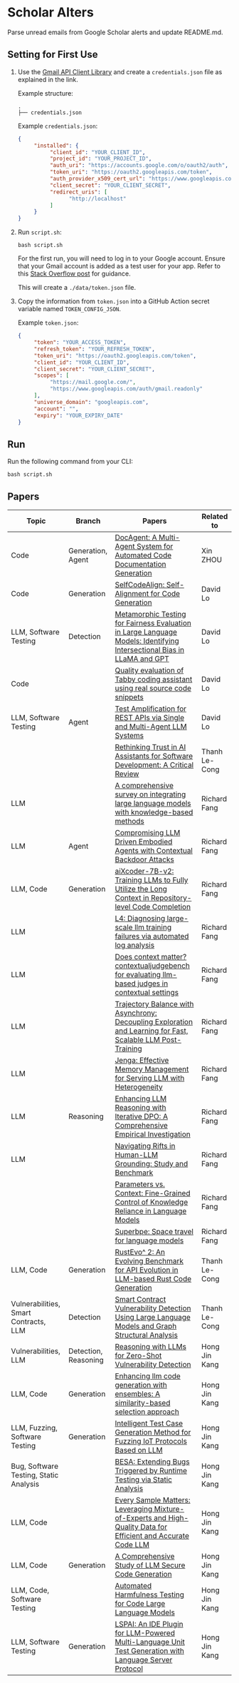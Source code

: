 # Scholar Alters
Parse unread emails from Google Scholar alerts and update README.md.

## Setting for First Use
1. Use the [Gmail API Client Library](https://developers.google.com/gmail/api/quickstart/python) and create a `credentials.json` file as explained in the link.

    Example structure:
    ```
    .
    ├── credentials.json
    ```

    Example `credentials.json`:
    ```json
    {
         "installed": {
              "client_id": "YOUR_CLIENT_ID",
              "project_id": "YOUR_PROJECT_ID",
              "auth_uri": "https://accounts.google.com/o/oauth2/auth",
              "token_uri": "https://oauth2.googleapis.com/token",
              "auth_provider_x509_cert_url": "https://www.googleapis.com/oauth2/v1/certs",
              "client_secret": "YOUR_CLIENT_SECRET",
              "redirect_uris": [
                    "http://localhost"
              ]
         }
    }
    ```

2. Run `script.sh`:
    ```
    bash script.sh
    ```
    For the first run, you will need to log in to your Google account. Ensure that your Gmail account is added as a test user for your app. Refer to this [Stack Overflow post](https://stackoverflow.com/questions/75454425/access-blocked-project-has-not-completed-the-google-verification-process) for guidance.

    This will create a `./data/token.json` file.

3. Copy the information from `token.json` into a GitHub Action secret variable named `TOKEN_CONFIG_JSON`.

    Example `token.json`:
    ```json
    {
         "token": "YOUR_ACCESS_TOKEN",
         "refresh_token": "YOUR_REFRESH_TOKEN",
         "token_uri": "https://oauth2.googleapis.com/token",
         "client_id": "YOUR_CLIENT_ID",
         "client_secret": "YOUR_CLIENT_SECRET",
         "scopes": [
              "https://mail.google.com/",
              "https://www.googleapis.com/auth/gmail.readonly"
         ],
         "universe_domain": "googleapis.com",
         "account": "",
         "expiry": "YOUR_EXPIRY_DATE"
    }
    ```

## Run
Run the following command from your CLI:
```
bash script.sh
```

## Papers

| Topic | Branch | Papers | Related to |
| --- | --- | --- | --- |
| Code | Generation, Agent | [DocAgent: A Multi-Agent System for Automated Code Documentation Generation](https://scholar.google.com/scholar_url?url=https://arxiv.org/pdf/2504.08725&hl=en&sa=X&d=17391487040813928421&ei=OKwAaKHqNeTO6rQPlsna-Qw&scisig=AFWwaea2ejBoJN0a6J_zGnAekPXP&oi=scholaralrt&hist=ylyK0_8AAAAJ:15035864585353249078:AFWwaeZamHljvPChNBtOABcetGTp&html=&pos=0&folt=cit) | Xin ZHOU |
| Code | Generation | [SelfCodeAlign: Self-Alignment for Code Generation](https://scholar.google.com/scholar_url?url=https://lingming.cs.illinois.edu/publications/neurips2024a.pdf&hl=en&sa=X&d=13342178319076674588&ei=OKwAaKmZM4SlieoPktaN-QY&scisig=AFWwaeY3aA9S3s56bUtMzibeyxLc&oi=scholaralrt&hist=ylyK0_8AAAAJ:5865787842749446205:AFWwaeYRVjm7Uk5GklbyG-nM5aLh&html=&pos=0&folt=rel) | David Lo |
| LLM, Software Testing | Detection | [Metamorphic Testing for Fairness Evaluation in Large Language Models: Identifying Intersectional Bias in LLaMA and GPT](https://scholar.google.com/scholar_url?url=https://arxiv.org/pdf/2504.07982&hl=en&sa=X&d=8291365832876885813&ei=OKwAaKmZM4SlieoPktaN-QY&scisig=AFWwaeZyi3Jp-3LFv6s7E9lgYh2C&oi=scholaralrt&hist=ylyK0_8AAAAJ:5865787842749446205:AFWwaeYRVjm7Uk5GklbyG-nM5aLh&html=&pos=1&folt=rel) | David Lo |
| Code |  | [Quality evaluation of Tabby coding assistant using real source code snippets](https://scholar.google.com/scholar_url?url=https://arxiv.org/pdf/2504.08650&hl=en&sa=X&d=15609747677451661680&ei=OKwAaKmZM4SlieoPktaN-QY&scisig=AFWwaeaWG1SBB5A6wNSBTGDE_bar&oi=scholaralrt&hist=ylyK0_8AAAAJ:5865787842749446205:AFWwaeYRVjm7Uk5GklbyG-nM5aLh&html=&pos=2&folt=rel) | David Lo |
| LLM, Software Testing | Agent | [Test Amplification for REST APIs via Single and Multi-Agent LLM Systems](https://scholar.google.com/scholar_url?url=https://arxiv.org/pdf/2504.08113&hl=en&sa=X&d=12090231993758040543&ei=OKwAaKmZM4SlieoPktaN-QY&scisig=AFWwaeYG4H3F9NsolySjg13ZaZ15&oi=scholaralrt&hist=ylyK0_8AAAAJ:5865787842749446205:AFWwaeYRVjm7Uk5GklbyG-nM5aLh&html=&pos=3&folt=rel) | David Lo |
|  |  | [Rethinking Trust in AI Assistants for Software Development: A Critical Review](https://scholar.google.com/scholar_url?url=https://assets.empirical-software.engineering/pdf/tse25-trust-ai-code.pdf&hl=en&sa=X&d=941957821090728764&ei=OKwAaNfbK7GyieoPnei3oQ4&scisig=AFWwaeYRfOQ9-hiKmqHTb0830v39&oi=scholaralrt&hist=ylyK0_8AAAAJ:1164437029242115036:AFWwaeagPGjpoAfsUTlpD2ZsD6em&html=&pos=0&folt=cit) | Thanh Le-Cong |
| LLM |  | [A comprehensive survey on integrating large language models with knowledge-based methods](https://scholar.google.com/scholar_url?url=https://www.sciencedirect.com/science/article/pii/S0950705125005490&hl=en&sa=X&d=14645346362399576310&ei=OKwAaOHiLvmJ6rQPs4n98A8&scisig=AFWwaebb5VLCuEjXxDH42bc8yd2z&oi=scholaralrt&hist=ylyK0_8AAAAJ:4436498698466669065:AFWwaebib5Pw9QKWi9BJ6ThKDwc5&html=&pos=0&folt=cit) | Richard Fang |
| LLM | Agent | [Compromising LLM Driven Embodied Agents with Contextual Backdoor Attacks](https://scholar.google.com/scholar_url?url=https://ieeexplore.ieee.org/abstract/document/10943262/&hl=en&sa=X&d=12719951651069852610&ei=OKwAaMi4N5Gu6rQPhJLo-Qk&scisig=AFWwaeZpVIpHx7agj5Gt0-h7Qtt8&oi=scholaralrt&hist=ylyK0_8AAAAJ:15287030194885030172:AFWwaeaPsVnV5GguxDkLdcyPdvnA&html=&pos=0&folt=rel) | Richard Fang |
| LLM, Code | Generation | [aiXcoder-7B-v2: Training LLMs to Fully Utilize the Long Context in Repository-level Code Completion](https://scholar.google.com/scholar_url?url=https://arxiv.org/pdf/2503.15301&hl=en&sa=X&d=15788931866516891147&ei=OKwAaMi4N5Gu6rQPhJLo-Qk&scisig=AFWwaeYi_7K3zAnZWQ5kRBngFmjW&oi=scholaralrt&hist=ylyK0_8AAAAJ:15287030194885030172:AFWwaeaPsVnV5GguxDkLdcyPdvnA&html=&pos=1&folt=rel) | Richard Fang |
| LLM |  | [L4: Diagnosing large-scale llm training failures via automated log analysis](https://scholar.google.com/scholar_url?url=https://arxiv.org/pdf/2503.20263&hl=en&sa=X&d=14583207368034027437&ei=OKwAaMi4N5Gu6rQPhJLo-Qk&scisig=AFWwaebRe6Hz8JgakljjX6ZP8ib_&oi=scholaralrt&hist=ylyK0_8AAAAJ:15287030194885030172:AFWwaeaPsVnV5GguxDkLdcyPdvnA&html=&pos=2&folt=rel) | Richard Fang |
| LLM |  | [Does context matter? contextualjudgebench for evaluating llm-based judges in contextual settings](https://scholar.google.com/scholar_url?url=https://arxiv.org/pdf/2503.15620&hl=en&sa=X&d=4694277635380098830&ei=OKwAaMi4N5Gu6rQPhJLo-Qk&scisig=AFWwaeZWWBCgHzhwdV7rV4U7IIiY&oi=scholaralrt&hist=ylyK0_8AAAAJ:15287030194885030172:AFWwaeaPsVnV5GguxDkLdcyPdvnA&html=&pos=3&folt=rel) | Richard Fang |
| LLM |  | [Trajectory Balance with Asynchrony: Decoupling Exploration and Learning for Fast, Scalable LLM Post-Training](https://scholar.google.com/scholar_url?url=https://arxiv.org/pdf/2503.18929&hl=en&sa=X&d=9558060532125767644&ei=OKwAaMi4N5Gu6rQPhJLo-Qk&scisig=AFWwaeYoVzcxOA7NOnZtm52EYzED&oi=scholaralrt&hist=ylyK0_8AAAAJ:15287030194885030172:AFWwaeaPsVnV5GguxDkLdcyPdvnA&html=&pos=4&folt=rel) | Richard Fang |
| LLM |  | [Jenga: Effective Memory Management for Serving LLM with Heterogeneity](https://scholar.google.com/scholar_url?url=https://arxiv.org/pdf/2503.18292&hl=en&sa=X&d=7739656753816907647&ei=OKwAaMi4N5Gu6rQPhJLo-Qk&scisig=AFWwaebgcPGXUDU8gTuYj4zLJnGn&oi=scholaralrt&hist=ylyK0_8AAAAJ:15287030194885030172:AFWwaeaPsVnV5GguxDkLdcyPdvnA&html=&pos=5&folt=rel) | Richard Fang |
| LLM | Reasoning | [Enhancing LLM Reasoning with Iterative DPO: A Comprehensive Empirical Investigation](https://scholar.google.com/scholar_url?url=https://arxiv.org/pdf/2503.12854%3F&hl=en&sa=X&d=6242916882998245282&ei=OKwAaMi4N5Gu6rQPhJLo-Qk&scisig=AFWwaeas1YS6MF9XYtnthgs4xm8W&oi=scholaralrt&hist=ylyK0_8AAAAJ:15287030194885030172:AFWwaeaPsVnV5GguxDkLdcyPdvnA&html=&pos=6&folt=rel) | Richard Fang |
| LLM |  | [Navigating Rifts in Human-LLM Grounding: Study and Benchmark](https://scholar.google.com/scholar_url?url=https://arxiv.org/pdf/2503.13975&hl=en&sa=X&d=6056628797355529511&ei=OKwAaMi4N5Gu6rQPhJLo-Qk&scisig=AFWwaeYuzwNKVc6ZCL0NUy7wCU7P&oi=scholaralrt&hist=ylyK0_8AAAAJ:15287030194885030172:AFWwaeaPsVnV5GguxDkLdcyPdvnA&html=&pos=7&folt=rel) | Richard Fang |
|  |  | [Parameters vs. Context: Fine-Grained Control of Knowledge Reliance in Language Models](https://scholar.google.com/scholar_url?url=https://arxiv.org/pdf/2503.15888&hl=en&sa=X&d=8358907449720691769&ei=OKwAaMi4N5Gu6rQPhJLo-Qk&scisig=AFWwaeZPIqjVcxmMuI4nDW3DhW3i&oi=scholaralrt&hist=ylyK0_8AAAAJ:15287030194885030172:AFWwaeaPsVnV5GguxDkLdcyPdvnA&html=&pos=8&folt=rel) | Richard Fang |
|  |  | [Superbpe: Space travel for language models](https://scholar.google.com/scholar_url?url=https://arxiv.org/pdf/2503.13423&hl=en&sa=X&d=8253915600160210066&ei=OKwAaMi4N5Gu6rQPhJLo-Qk&scisig=AFWwaeYtH_P2lSDfkM9dWgyLRFRC&oi=scholaralrt&hist=ylyK0_8AAAAJ:15287030194885030172:AFWwaeaPsVnV5GguxDkLdcyPdvnA&html=&pos=9&folt=rel) | Richard Fang |
| LLM, Code | Generation | [RustEvo^ 2: An Evolving Benchmark for API Evolution in LLM-based Rust Code Generation](https://scholar.google.com/scholar_url?url=https://arxiv.org/pdf/2503.16922%3F&hl=en&sa=X&d=16675224894932160996&ei=OKwAaJieMJuw6rQP7-68qA0&scisig=AFWwaea4g_0zH5bNDjn1WSqwrFGh&oi=scholaralrt&hist=ylyK0_8AAAAJ:4812769200119993430:AFWwaeYwgMeQSPpxCfDXmGy5aE3n&html=&pos=0&folt=rel) | Thanh Le-Cong |
| Vulnerabilities, Smart Contracts, LLM | Detection | [Smart Contract Vulnerability Detection Using Large Language Models and Graph Structural Analysis](https://scholar.google.com/scholar_url?url=https://www.sciencedirect.com/org/science/article/pii/S1546221825002504&hl=en&sa=X&d=4504820058459498391&ei=OKwAaJieMJuw6rQP7-68qA0&scisig=AFWwaeZMeaniylWwEGOyOdrF9Ulz&oi=scholaralrt&hist=ylyK0_8AAAAJ:4812769200119993430:AFWwaeYwgMeQSPpxCfDXmGy5aE3n&html=&pos=1&folt=rel) | Thanh Le-Cong |
| Vulnerabilities, LLM | Detection, Reasoning | [Reasoning with LLMs for Zero-Shot Vulnerability Detection](https://scholar.google.com/scholar_url?url=https://arxiv.org/pdf/2503.17885&hl=en&sa=X&d=16151102993317123730&ei=OKwAaIuDOcmpieoPnPbKsA4&scisig=AFWwaeaU1duZG60YHiU0D1fyotku&oi=scholaralrt&hist=ylyK0_8AAAAJ:17903213248891513419:AFWwaeaeIo1O_qAhRJzogmnex0DM&html=&pos=0&folt=rel) | Hong Jin Kang |
| LLM, Code | Generation | [Enhancing llm code generation with ensembles: A similarity-based selection approach](https://scholar.google.com/scholar_url?url=https://arxiv.org/pdf/2503.15838&hl=en&sa=X&d=6315180162277152648&ei=OKwAaIuDOcmpieoPnPbKsA4&scisig=AFWwaeYw_s8WAmNdUs0l_UHZtKix&oi=scholaralrt&hist=ylyK0_8AAAAJ:17903213248891513419:AFWwaeaeIo1O_qAhRJzogmnex0DM&html=&pos=1&folt=rel) | Hong Jin Kang |
| LLM, Fuzzing, Software Testing | Generation | [Intelligent Test Case Generation Method for Fuzzing IoT Protocols Based on LLM](https://scholar.google.com/scholar_url?url=https://www.researchsquare.com/article/rs-6331846/latest&hl=en&sa=X&d=7977717061909231178&ei=OKwAaIuDOcmpieoPnPbKsA4&scisig=AFWwaeapZ-qmTHpSU3vKd7fjLdqF&oi=scholaralrt&hist=ylyK0_8AAAAJ:17903213248891513419:AFWwaeaeIo1O_qAhRJzogmnex0DM&html=&pos=3&folt=rel) | Hong Jin Kang |
| Bug, Software Testing, Static Analysis |  | [BESA: Extending Bugs Triggered by Runtime Testing via Static Analysis](https://scholar.google.com/scholar_url?url=https://dl.acm.org/doi/abs/10.1145/3689031.3696089&hl=en&sa=X&d=11971501184870035235&ei=OKwAaIuDOcmpieoPnPbKsA4&scisig=AFWwaebDNiyhkoXdOVlEYm5l6Q09&oi=scholaralrt&hist=ylyK0_8AAAAJ:17903213248891513419:AFWwaeaeIo1O_qAhRJzogmnex0DM&html=&pos=4&folt=rel) | Hong Jin Kang |
| LLM, Code |  | [Every Sample Matters: Leveraging Mixture-of-Experts and High-Quality Data for Efficient and Accurate Code LLM](https://scholar.google.com/scholar_url?url=https://arxiv.org/pdf/2503.17793&hl=en&sa=X&d=6822469255660902021&ei=OKwAaIuDOcmpieoPnPbKsA4&scisig=AFWwaeZ8vcQc_PT5mFMW0Uih-mYZ&oi=scholaralrt&hist=ylyK0_8AAAAJ:17903213248891513419:AFWwaeaeIo1O_qAhRJzogmnex0DM&html=&pos=5&folt=rel) | Hong Jin Kang |
| LLM, Code | Generation | [A Comprehensive Study of LLM Secure Code Generation](https://scholar.google.com/scholar_url?url=https://arxiv.org/pdf/2503.15554%3F&hl=en&sa=X&d=1363137439941333778&ei=OKwAaIuDOcmpieoPnPbKsA4&scisig=AFWwaea70lzbx-2dnx-SlddbyIDc&oi=scholaralrt&hist=ylyK0_8AAAAJ:17903213248891513419:AFWwaeaeIo1O_qAhRJzogmnex0DM&html=&pos=6&folt=rel) | Hong Jin Kang |
| LLM, Code, Software Testing |  | [Automated Harmfulness Testing for Code Large Language Models](https://scholar.google.com/scholar_url?url=https://arxiv.org/pdf/2503.16740&hl=en&sa=X&d=9984898886618882508&ei=OKwAaIuDOcmpieoPnPbKsA4&scisig=AFWwaeY9TKp5hroYtjAXp0K1dUfY&oi=scholaralrt&hist=ylyK0_8AAAAJ:17903213248891513419:AFWwaeaeIo1O_qAhRJzogmnex0DM&html=&pos=7&folt=rel) | Hong Jin Kang |
| LLM, Software Testing | Generation | [LSPAI: An IDE Plugin for LLM-Powered Multi-Language Unit Test Generation with Language Server Protocol](https://scholar.google.com/scholar_url?url=https://gwihwan-go.github.io/files/papers/fse-industry-LSPAI-v1.pdf&hl=en&sa=X&d=11950018507395283255&ei=OKwAaIuDOcmpieoPnPbKsA4&scisig=AFWwaea7SQm3uWdWdA_CN8rRFfhT&oi=scholaralrt&hist=ylyK0_8AAAAJ:17903213248891513419:AFWwaeaeIo1O_qAhRJzogmnex0DM&html=&pos=9&folt=rel) | Hong Jin Kang |
